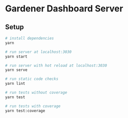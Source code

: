 Gardener Dashboard Server
=======================

Setup
----------------

``` bash
# install dependencies
yarn

# run server at localhost:3030
yarn start

# run server with hot reload at localhost:3030
yarn serve

# run static code checks
yarn lint

# run tests without coverage
yarn test

# run tests with coverage
yarn test:coverage

```
